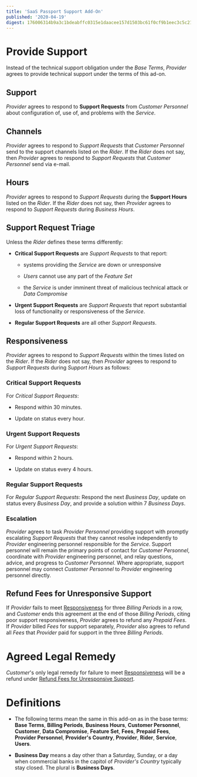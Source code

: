 ```yaml
---
title: 'SaaS Passport Support Add-On'
published: '2020-04-19'
digest: 176006314b9a3c1bdeabffc0315e1daacee157d1503bc61f0cf9b1eec3c5c216
---
```


# Provide Support

Instead of the technical support obligation under the _Base Terms_, _Provider_ agrees to provide technical support under the terms of this ad-on.

## Support

_Provider_ agrees to respond to **Support Requests** from _Customer Personnel_ about configuration of, use of, and problems with the _Service_.

## Channels

_Provider_ agrees to respond to _Support Requests_ that _Customer Personnel_ send to the support channels listed on the _Rider_. If the _Rider_ does not say, then _Provider_ agrees to respond to _Support Requests_ that _Customer Personnel_ send via e-mail.

## Hours

_Provider_ agrees to respond to _Support Requests_ during the **Support Hours** listed on the _Rider_. If the _Rider_ does not say, then _Provider_ agrees to respond to _Support Requests_ during _Business Hours_.

## Support Request Triage

Unless the _Rider_ defines these terms differently:

- **Critical Support Requests** are _Support Requests_ to that report:

  - systems providing the _Service_ are down or unresponsive

  - _Users_ cannot use any part of the _Feature Set_

  - the _Service_ is under imminent threat of malicious technical attack or _Data Compromise_

- **Urgent Support Requests** are _Support Requests_ that report substantial loss of functionality or responsiveness of the _Service_.

- **Regular Support Requests** are all other _Support Requests_.

## Responsiveness

_Provider_ agrees to respond to _Support Requests_ within the times listed on the _Rider_. If the _Rider_ does not say, then _Provider_ agrees to respond to _Support Requests_ during _Support Hours_ as follows:

### Critical Support Requests

For _Critical Support Requests_:

- Respond within 30 minutes.

- Update on status every hour.

### Urgent Support Requests

For _Urgent Support Requests_:

- Respond within 2 hours.

- Update on status every 4 hours.

### Regular Support Requests

For _Regular Support Requests_: Respond the next _Business Day_, update on status every _Business Day_, and provide a solution within 7 _Business Days_.

### Escalation

_Provider_ agrees to task _Provider Personnel_ providing support with promptly escalating _Support Requests_ that they cannot resolve independently to _Provider_ engineering personnel responsible for the _Service_. Support personnel will remain the primary points of contact for _Customer Personnel_, coordinate with _Provider_ engineering personnel, and relay questions, advice, and progress to _Customer Personnel_. Where appropriate, support personnel may connect _Customer Personnel_ to _Provider_ engineering personnel directly.

## Refund Fees for Unresponsive Support

If _Provider_ fails to meet [Responsiveness](#responsiveness) for three _Billing Periods_ in a row, and _Customer_ ends this agreement at the end of those _Billing Periods_, citing poor support responsiveness, _Provider_ agrees to refund any _Prepaid Fees_. If _Provider_ billed _Fees_ for support separately, _Provider_ also agrees to refund all _Fees_ that _Provider_ paid for support in the three _Billing Periods_.

# Agreed Legal Remedy

_Customer_'s only legal remedy for failure to meet [Responsiveness](#responsiveness) will be a refund under [Refund Fees for Unresponsive Support](#refund-fees-for-unresponsive-support).

# Definitions

- The following terms mean the same in this add-on as in the base terms: **Base Terms**, **Billing Periods**, **Business Hours**, **Customer Personnel**, **Customer**, **Data Compromise**, **Feature Set**, **Fees**, **Prepaid Fees**, **Provider Personnel**, **Provider's Country**, **Provider**, **Rider**, **Service**, **Users**.

- **Business Day** means a day other than a Saturday, Sunday, or a day when commercial banks in the capitol of _Provider's Country_ typically stay closed. The plural is **Business Days**.
